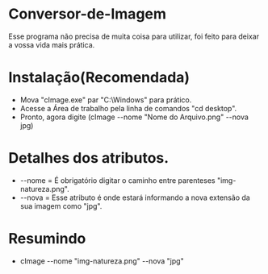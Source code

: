 # Conversor-de-Imagem
Esse programa não precisa de muita coisa para utilizar, foi feito para deixar a vossa vida mais prática.

# Instalação(Recomendada)
* Mova "cImage.exe" par "C:\Windows\" para prático.
* Acesse a Área de trabalho pela linha de comandos "cd desktop".
* Pronto, agora digite (cImage --nome "Nome do Arquivo.png" --nova jpg)

# Detalhes dos atributos.
* --nome = É obrigatório digitar o caminho entre parenteses "img-natureza.png".
* --nova = Esse atributo é onde estará informando a nova extensão da sua imagem como "jpg".

# Resumindo
* cImage --nome "img-natureza.png" --nova "jpg"

